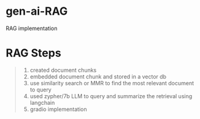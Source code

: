 # gen-ai-RAG
RAG implementation
# RAG Steps
> 1. created document chunks
> 2. embedded document chunk and stored in a vector db
> 3. use similarity search or MMR to find the most relevant document to query
> 4. used zypher/7b LLM to query and summarize the retrieval using langchain
> 5. gradio implementation

